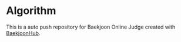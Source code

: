 # Algorithm
This is a auto push repository for Baekjoon Online Judge created with [BaekjoonHub](https://github.com/flaxinger/BaekjoonHub).
